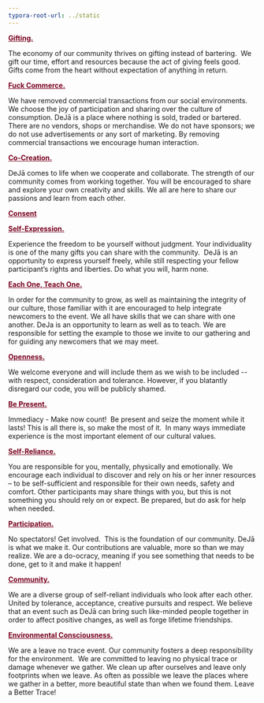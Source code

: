 ```yaml
---
typora-root-url: ../static
---
```


<span style="color:#77011e;">**<u>Gifting.</u>**</span>

The economy of our community thrives on gifting instead of bartering.  We gift our time, effort and resources because the act of giving feels good. Gifts come from the heart without expectation of anything in return.

<span style="color:#77011e;">**<u>Fuck Commerce.</u>**</span>

We have removed commercial transactions from our social environments. We choose the joy of participation and sharing over the culture of consumption. DeJā is a place where nothing is sold, traded or bartered. There are no vendors, shops or merchandise. We do not have sponsors; we do not use advertisements or any sort of marketing. By removing commercial transactions we encourage human interaction.

<span style="color:#77011e;">**<u>Co-Creation.</u>**</span>

DeJā comes to life when we cooperate and collaborate. The strength of our community comes from working together. You will be encouraged to share and explore your own creativity and skills. We all are here to share our passions and learn from each other.

<span style="color:#77011e;">**<u>Consent</u>**</span>







<span style="color:#77011e;">**<u>Self-Expression.</u>**</span>

Experience the freedom to be yourself without judgment. Your individuality is one of the many gifts you can share with the community.  DeJā is an opportunity to express yourself freely, while still respecting your fellow participant’s rights and liberties. Do what you will, harm none.

<span style="color:#77011e;">**<u>Each One, Teach One.</u>**</span>

In order for the community to grow, as well as maintaining the integrity of our culture, those familiar with it are encouraged to help integrate newcomers to the event. We all have skills that we can share with one another. DeJa is an opportunity to learn as well as to teach.  We are responsible for setting the example to those we invite to our gathering and for guiding any newcomers that we may meet.

<span style="color:#77011e;">**<u>Openness.</u>**</span>

We welcome everyone and will include them as we wish to be included -- with respect, consideration and tolerance. However, if you blatantly disregard our code, you will be publicly shamed.

<span style="color:#77011e;">**<u>Be Present.</u>**</span>

Immediacy - Make now count!  Be present and seize the moment while it lasts! This is all there is, so make the most of it.  In many ways immediate experience is the most important element of our cultural values.

<span style="color:#77011e;">**<u>Self-Reliance.</u>**</span>

You are responsible for you, mentally, physically and emotionally. We encourage each individual to discover and rely on his or her inner resources – to be self-sufficient and responsible for their own needs, safety and comfort. Other participants may share things with you, but this is not something you should rely on or expect. Be prepared, but do ask for help when needed.

<span style="color:#77011e;">**<u>Participation.</u>**</span>

No spectators!  Get involved.  This is the foundation of our community. DeJā is what we make it. Our contributions are valuable, more so than we may realize. We are a do-ocracy, meaning if you see something that needs to be done, get to it and make it happen!

<span style="color:#77011e;">**<u>Community.</u>**</span>

We are a diverse group of self-reliant individuals who look after each other. United by tolerance, acceptance, creative pursuits and respect. We believe that an event such as DeJā can bring such like-minded people together in order to affect positive changes, as well as forge lifetime friendships.

<span style="color:#77011e;">**<u>Environmental Consciousness.</u>**</span>

We are a leave no trace event. Our community fosters a deep responsibility for the environment.  We are committed to leaving no physical trace or damage whenever we gather. We clean up after ourselves and leave only footprints when we leave. As often as possible we leave the places where we gather in a better, more beautiful state than when we found them. Leave a Better Trace!


